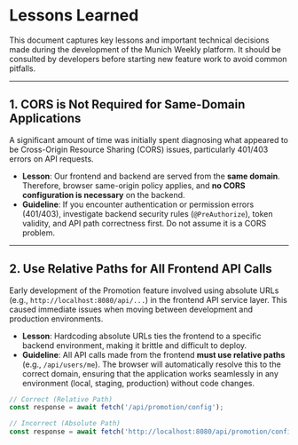 # Lessons Learned

This document captures key lessons and important technical decisions made during the development of the Munich Weekly platform. It should be consulted by developers before starting new feature work to avoid common pitfalls.

---

## 1. CORS is Not Required for Same-Domain Applications

A significant amount of time was initially spent diagnosing what appeared to be Cross-Origin Resource Sharing (CORS) issues, particularly 401/403 errors on API requests.

- **Lesson**: Our frontend and backend are served from the **same domain**. Therefore, browser same-origin policy applies, and **no CORS configuration is necessary** on the backend.
- **Guideline**: If you encounter authentication or permission errors (401/403), investigate backend security rules (`@PreAuthorize`), token validity, and API path correctness first. Do not assume it is a CORS problem.

---

## 2. Use Relative Paths for All Frontend API Calls

Early development of the Promotion feature involved using absolute URLs (e.g., `http://localhost:8080/api/...`) in the frontend API service layer. This caused immediate issues when moving between development and production environments.

- **Lesson**: Hardcoding absolute URLs ties the frontend to a specific backend environment, making it brittle and difficult to deploy.
- **Guideline**: All API calls made from the frontend **must use relative paths** (e.g., `/api/users/me`). The browser will automatically resolve this to the correct domain, ensuring that the application works seamlessly in any environment (local, staging, production) without code changes.

```javascript
// Correct (Relative Path)
const response = await fetch('/api/promotion/config');

// Incorrect (Absolute Path)
const response = await fetch('http://localhost:8080/api/promotion/config');
``` 